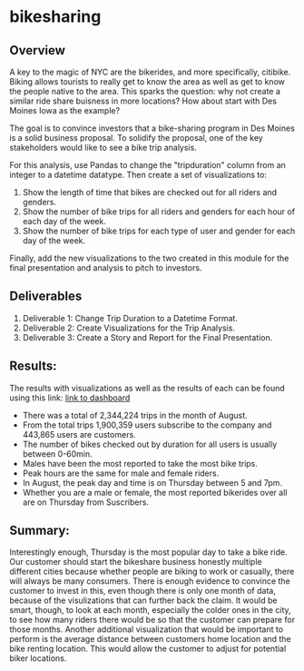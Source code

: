 # bikesharing

## Overview
A key to the magic of NYC are the bikerides, and more specifically, citibike. Biking allows tourists to really get to know the area as well as get to know the people native to the area. This sparks the question: why not create a similar ride share buisness in more locations? How about start with Des Moines Iowa as the example?

The goal is to convince investors that a bike-sharing program in Des Moines is a solid business proposal. To solidify the proposal, one of the key stakeholders would like to see a bike trip analysis.

For this analysis, use Pandas to change the "tripduration" column from an integer to a datetime datatype. Then create a set of visualizations to:
1. Show the length of time that bikes are checked out for all riders and genders.
2. Show the number of bike trips for all riders and genders for each hour of each day of the week.
3. Show the number of bike trips for each type of user and gender for each day of the week.

Finally, add the new visualizations to the two created in this module for the final presentation and analysis to pitch to investors.

## Deliverables

1. Deliverable 1: Change Trip Duration to a Datetime Format.
2. Deliverable 2: Create Visualizations for the Trip Analysis.
3. Deliverable 3: Create a Story and Report for the Final Presentation.

## Results: 
The results with visualizations as well as the results of each can be found using this link:
[link to dashboard](https://public.tableau.com/app/profile/jordan.bradburne/viz/NYCChallengeStory/NYCChallengeStory)

* There was a total of 2,344,224 trips in the month of August.
* From the total trips 1,900,359 users subscribe to the company and 443,865 users are customers.
* The number of bikes checked out by duration for all users is usually between 0-60min.
*  Males have been the most reported to take the most bike trips.
* Peak hours are the same for male and female riders.
* In August, the peak day and time is on Thursday between 5 and 7pm.
* Whether you are a male or female, the most reported bikerides over all are on Thursday from Suscribers.

## Summary: 
Interestingly enough, Thursday is the most popular day to take a bike ride. Our customer should start the bikeshare business honestly multiple different cities because whether people are biking to work or casually, there will always be many consumers. There is enough evidence to convince the customer to invest in this, even though there is only one month of data, because of the visulizations that can further back the claim. It would be smart, though, to look at each month, especially the colder ones in the city, to see how many riders there would be so that the customer can prepare for those months. Another additional visualization that would be important to perform is the average distance between customers home location and the bike renting location. This would allow the customer to adjust for potential biker locations.
